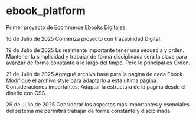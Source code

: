 # ebook_platform
Primer proyecto de Ecommerce Ebooks Digitales. 

16 de Julio de 2025
Comienza proyecto con trazabilidad Digital.

19 de Julio de 2025
Es realmente importante tener una secuecia y orden. Mantener la simplicidad y trabajar de forma disciplinada será la clave para avanzar de forma constante a lo largo del timpo. Pero lo principal es Orden.

21 de Julio de 2025
Agregué archivo base para la pagina de cada Ebook. Modifiqué el archivo style para adaptarlo a esta ultima pagina. Consideraciones importantes: Adaptar la estructura de la pagina desde el diseño con CSS.

29 de Julio de 2025
Considerar los aspectos más importantes y esenciales del sistema me permitirá trabajar de forma constante y disciplinada.